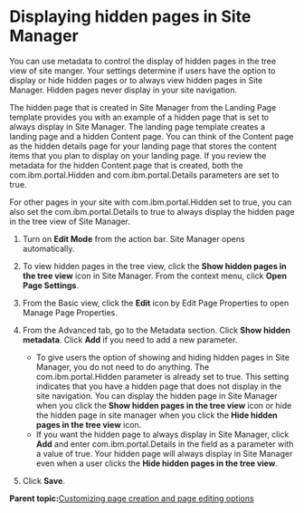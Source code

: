 # Displaying hidden pages in Site Manager 

You can use metadata to control the display of hidden pages in the tree view of site manger. Your settings determine if users have the option to display or hide hidden pages or to always view hidden pages in Site Manager. Hidden pages never display in your site navigation.

The hidden page that is created in Site Manager from the Landing Page template provides you with an example of a hidden page that is set to always display in Site Manager. The landing page template creates a landing page and a hidden Content page. You can think of the Content page as the hidden details page for your landing page that stores the content items that you plan to display on your landing page. If you review the metadata for the hidden Content page that is created, both the com.ibm.portal.Hidden and com.ibm.portal.Details parameters are set to true.

For other pages in your site with com.ibm.portal.Hidden set to true, you can also set the com.ibm.portal.Details to true to always display the hidden page in the tree view of Site Manager.

1.  Turn on **Edit Mode** from the action bar. Site Manager opens automatically.

2.  To view hidden pages in the tree view, click the **Show hidden pages in the tree view** icon in Site Manager. From the context menu, click **Open Page Settings**.

3.  From the Basic view, click the **Edit** icon by Edit Page Properties to open Manage Page Properties.

4.  From the Advanced tab, go to the Metadata section. Click **Show hidden metadata**. Click **Add** if you need to add a new parameter.

    -   To give users the option of showing and hiding hidden pages in Site Manager, you do not need to do anything. The com.ibm.portal.Hidden parameter is already set to true. This setting indicates that you have a hidden page that does not display in the site navigation. You can display the hidden page in Site Manager when you click the **Show hidden pages in the tree view** icon or hide the hidden page in site manager when you click the **Hide hidden pages in the tree view** icon.
    -   If you want the hidden page to always display in Site Manager, click **Add** and enter com.ibm.portal.Details in the field as a parameter with a value of true. Your hidden page will always display in Site Manager even when a user clicks the **Hide hidden pages in the tree view**.
5.  Click **Save**.


**Parent topic:**[Customizing page creation and page editing options ](../admin-system/epc_custom_page_tab.md)

